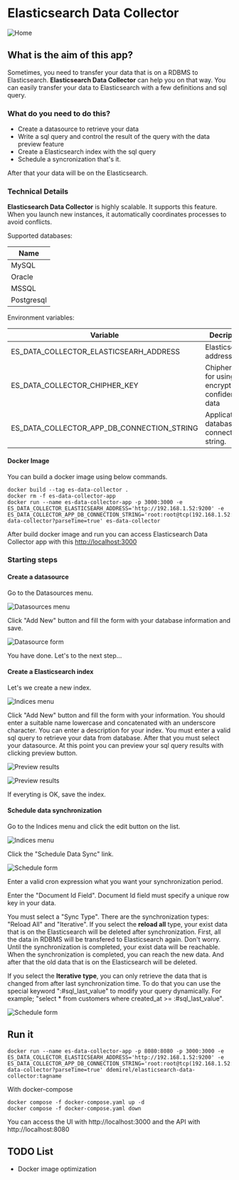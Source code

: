 # Elasticsearch Data Collector

![Home](images/home.png)

## What is the aim of this app?

Sometimes, you need to transfer your data that is on a RDBMS to Elasticsearch. **Elasticsearch Data Collector** can help you on that way. You can easily transfer your data to Elasticsearch with a few definitions and sql query.

### What do you need to do this?
- Create a datasource to retrieve your data
- Write a sql query and control the result of the query with the data preview feature
- Create a Elasticsearch index with the sql query
- Schedule a syncronization
that's it. 

After that your data will be on the Elasticsearch.

### Technical Details

**Elasticsearch Data Collector** is highly scalable. It supports this feature. When you launch new instances, it automatically coordinates processes to avoid conflicts.

Supported databases:

| Name |
|------|
|MySQL |
|Oracle |
|MSSQL |
|Postgresql |

Environment variables:

| Variable | Decription    | Default Value |
|----------|---------------|---------------|
|ES_DATA_COLLECTOR_ELASTICSEARH_ADDRESS | Elasticsearch address | http://localhost:9200 |
|ES_DATA_COLLECTOR_CHIPHER_KEY | Chipher key for using encrypt confidential data | es-data-collector-key-0123456789 |
|ES_DATA_COLLECTOR_APP_DB_CONNECTION_STRING | Application database connection string. | root:root@tcp(127.0.0.1:3306)/es-data-collector?parseTime=true |

#### Docker Image

You can build a docker image using below commands.

```shell
docker build --tag es-data-collector .
docker rm -f es-data-collector-app
docker run --name es-data-collector-app -p 3000:3000 -e ES_DATA_COLLECTOR_ELASTICSEARH_ADDRESS='http://192.168.1.52:9200' -e ES_DATA_COLLECTOR_APP_DB_CONNECTION_STRING='root:root@tcp(192.168.1.52:3306)/es-data-collector?parseTime=true' es-data-collector
```

After build docker image and run you can access Elasticsearch Data Collector app with this [http://localhost:3000](http://localhost:3000)

### Starting steps

#### Create a datasource

Go to the Datasources menu.

![Datasources menu](images/datasource-1.png)

Click "Add New" button and fill the form with your database information and save.

![Datasource form](images/datasource-2.png)

You have done. Let's to the next step...

#### Create a Elasticsearch index

Let's we create a new index.

![Indices menu](images/indices-1.png)

Click "Add New" button and fill the form with your information. You should enter a suitable name lowercase and concatenated with an underscore character. You can enter a description for your index. You must enter a valid sql query to retrieve your data from database. After that you must select your datasource. At this point you can preview your sql query results with clicking preview button.

![Preview results](images/indices-2.png)

![Preview results](images/indices-3.png)

If everyting is OK, save the index.

#### Schedule data synchronization

Go to the Indices menu and click the edit button on the list.

![Indices menu](images/indices-4.png)

Click the "Schedule Data Sync" link.

![Schedule form](images/indices-5.png)

Enter a valid cron expression what you want your synchronization period.

Enter the "Document Id Field". Document Id field must specify a unique row key in your data.

You must select a "Sync Type". There are the synchronization types: "Reload All" and "Iterative". If you select the **reload all** type, your exist data that is on the Elasticsearch will be deleted after synchronization. First, all the data in RDBMS will be transfered to Elasticsearch again. Don't worry. Until the synchronization is completed, your exist data will be reachable. When the synchronization is completed, you can reach the new data. And after that the old data that is on the Elasticsearch will be deleted.

If you select the **Iterative type**, you can only retrieve the data that is changed from after last synchronization time. To do that you can use the special keyword ":#sql_last_value" to modify your query dynamically. For example; "select * from customers where created_at >= :#sql_last_value".

![Schedule form](images/indices-6.png)

## Run it

```shell
docker run --name es-data-collector-app -p 8080:8080 -p 3000:3000 -e ES_DATA_COLLECTOR_ELASTICSEARH_ADDRESS='http://192.168.1.52:9200' -e ES_DATA_COLLECTOR_APP_DB_CONNECTION_STRING='root:root@tcp(192.168.1.52:3306)/es-data-collector?parseTime=true' ddemirel/elasticsearch-data-collector:tagname
```

With docker-compose
```shell
docker compose -f docker-compose.yaml up -d
docker compose -f docker-compose.yaml down
```

You can access 
the UI with http://localhost:3000
and the API with http://localhost:8080

## TODO List

- Docker image optimization